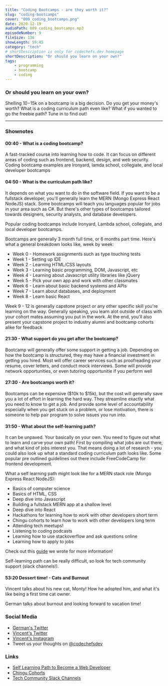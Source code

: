 ```yaml
---
title: "Coding Bootcamps - are they worth it?"
slug: "coding-bootcamps"
cover: "009_coding_bootcamps.png"
date: 2020-12-19
audioPath: 009_coding_bootcamps.mp3
episodeNumber: 9
fileSize: 136
showLength: 59:45
category: "tech"
# shortDescription is only for codechefs.dev homepage
shortDescription: "Or should you learn on your own?"
tags:
    - programming
    - bootcamp
    - coding
---
```


### Or should you learn on your own?

Shelling $10-$15k on a bootcamp is a big decision. Do you get your money's worth? What is a coding curriculum path even like? What if you wanted to go the freebie path? Tune in to find out!

<hr>

### Shownotes

#### 00:40 - What is a coding bootcamp?

A fast-tracked course into learning how to code. It can focus on different areas of coding such as frontend, backend, design, and web security. Coding bootcamp examples are Ironyard, lamda school, collegiate, and local developer bootcamps

#### 04:50 - What is the curriculum path like?

It depends on what you want to do in the software field. If you want to be a fullstack developer, you'll generally learn the MERN (Mongo Express React NodeJS) stack. Some bootcamps will teach you languages popular for jobs in your area such as C#. But there's other types of bootcamps tailored towards designers, security analysts, and database developers. 

Popular coding bootcamps include Ironyard, Lambda school, collegiate, and local developer bootcamps. 

Bootcamps are generally 3 month full time, or 6 months part time. Here's what a general breakdown looks like, week by week:

- Week 0 - Homework assignments such as type touching tests
- Week 1 - Setting up IDE
- Week 2 - Learning HTML/CSS layouts
- Week 3 - Learning basic programming, DOM, Javascript, etc
- Week 4 - Learning about Javascript utility libraries like jQuery
- Week 5 - Pick your own app and work with other classmates
- Week 6 - Learn about basic backend systems and APIs
- Week 7 - Learn about databases, and deployment
- Week 8 - Learn basic React

Week 9 - 12 is generally capstone project or any other specific skill you're learning on the way. Generally speaking, you learn alot outside of class with your cohort mates assuming you put in the work. At the end, you'll also present your capstone project to industry alumni and bootcamp cohorts alike for feedback

#### 21:30 - What support do you get after the bootcamp?

Bootcamp will generally offer some support in getting a job. Depending on how the bootcamp is structured, they may have a financial investment in getting you hired. Most will offer career services such as proofreading your resume, cover letters, and conduct mock interviews. Some will provide network opportunities, or even tutoring opportunitie if you perform well

#### 27:30 - Are bootcamps worth it?

Bootcamps can be expensive ($10k to $15k), but the cost will generally save you a lot of effort in learning the hard way. They streamline exactly what you need to know to get a job. And provide some level of accountability especially when you get stuck on a problem, or lose motivation, there is someone to help pair program to solve issues you run into.

#### 31:50 - What about the self-learning path?

It can be unpaved. Your basically on your own. You need to figure out what to learn and carve your own path! First by compiling what jobs are out there, and what kind of jobs interest you. That means doing a lot of research - you could also look up what a standard coding curriculum path looks like. Some popular pre outlined guidelines out there include FreeCodeCamp for frontend development.

What a self learning path might look like for a MERN stack role (Mongo Express React NodeJS):

- Basics of computer science
- Basics of HTML, CSS
- Deep dive into Javascript
- Building a fullstack MERN app at a shallow level
- Deep dive into React
- Hackathons for learning how to work with other developers short term
- Chingu cohorts to learn how to work with other developers long term
- Attending tech meetups!
- Listening to coding podcasts
- Learning how to use stackoverflow and ask questions online
- Learning how to apply to jobs

Check out this [guide](https://dev.to/vincentntang/recommended-learning-path-for-a-self-taught-web-developer-react-nodejs-3b53) we wrote for more information!

Self-learning path can be really difficult, so look for tech community support (slack channels!).

#### 53:20 Dessert time! - Cats and Burnout

Vincent talks about his new cat, Monty! How he adopted him, and what it's like being a first time cat owner.

German talks about burnout and looking forward to vacation time!

### Social Media

- [German's Twitter](https://twitter.com/germangamgon)
- [Vincent's Twitter](https://twitter.com/vincentntang)
- [Vincent's Instagram](https://instagram.com/vincentntang)
- Tweet us your thoughts on [@codechefsdev](https://twitter.com/codechefsdev)

### Links

- [Self Learning Path to Become a Web Developer](https://dev.to/vincentntang/recommended-learning-path-for-a-self-taught-web-developer-react-nodejs-3b53)
- [Chingu Cohorts](https://chingu.io/)
- [Tech Community Slack Channels](https://github.com/ladyleet/tech-community-slacks)